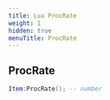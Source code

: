 ```yaml
---
title: Lua ProcRate
weight: 1
hidden: true
menuTitle: ProcRate
---
```

## ProcRate
```lua
Item:ProcRate(); -- number
```
